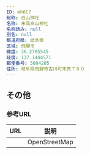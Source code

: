 ```yaml
---
ID: mh8C7
総称: 白山神社
名称: 末高白山神社
名称読み: null
別名: null
都道府県: 岐阜県
区域: 飛騨市
緯度: 36.2705545
経度: 137.1444571
郵便番号: 5094205
住所: 岐阜県飛騨市古川町末真７８０
---
```


## その他

### 参考URL

| URL | 説明          |
| --- | ------------- |
|     | OpenStreetMap |
